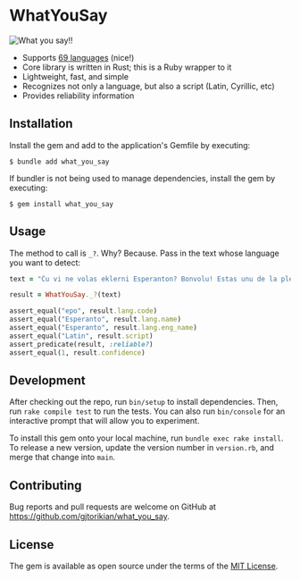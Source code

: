 # WhatYouSay

![What you say!!](https://user-images.githubusercontent.com/64050/224237944-ceb2570c-d544-474a-8c91-41433efdee43.png)

- Supports [69 languages](https://github.com/greyblake/whatlang-rs/blob/master/SUPPORTED_LANGUAGES.md) (nice!)
- Core library is written in Rust; this is a Ruby wrapper to it
- Lightweight, fast, and simple
- Recognizes not only a language, but also a script (Latin, Cyrillic, etc)
- Provides reliability information

## Installation

Install the gem and add to the application's Gemfile by executing:

    $ bundle add what_you_say

If bundler is not being used to manage dependencies, install the gem by executing:

    $ gem install what_you_say

## Usage

The method to call is `_?`. Why? Because. Pass in the text whose language you want to detect:

```ruby
text = "Ĉu vi ne volas eklerni Esperanton? Bonvolu! Estas unu de la plej bonaj aferoj!"

result = WhatYouSay._?(text)

assert_equal("epo", result.lang.code)
assert_equal("Esperanto", result.lang.name)
assert_equal("Esperanto", result.lang.eng_name)
assert_equal("Latin", result.script)
assert_predicate(result, :reliable?)
assert_equal(1, result.confidence)
```

## Development

After checking out the repo, run `bin/setup` to install dependencies. Then, run `rake compile test` to run the tests. You can also run `bin/console` for an interactive prompt that will allow you to experiment.

To install this gem onto your local machine, run `bundle exec rake install`. To release a new version, update the version number in `version.rb`, and merge that change into `main`.

## Contributing

Bug reports and pull requests are welcome on GitHub at https://github.com/gjtorikian/what_you_say.

## License

The gem is available as open source under the terms of the [MIT License](https://opensource.org/licenses/MIT).
